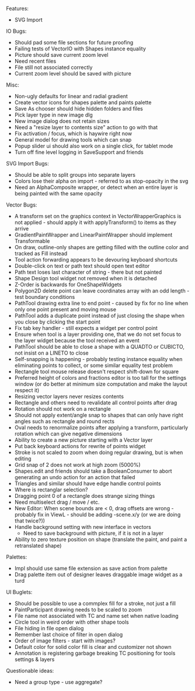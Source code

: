
Features:
 * SVG Import

IO Bugs:
 * Should pad some file sections for future proofing
 * Failing tests of VectorIO with Shapes instance equality
 * Picture should save current zoom level
 * Need recent files
 * File still not associated correctly
 * Current zoom level should be saved with picture

Misc:
 * Non-ugly defaults for linear and radial gradient
 * Create vector icons for shapes palette and paints palette
 * Save As chooser should hide hidden folders and files
 * Pick layer type in new image dlg
 * New image dialog does not retain sizes
 * Need a "resize layer to contents size" action to go with that
 * Fix activation / focus, which is haywire right now
 * General model for drawing tools which can snap
 * Popup slider ui should also work on a single click, for tablet mode
 * Turn off fine level logging in SaveSupport and friends

SVG Import Bugs:
 * Should be able to split groups into separate layers
 * Colors lose their alpha on import - referred to as stop-opacity in the svg
 * Need an AlphaComposite wrapper, or detect when an entire layer is being painted with the same opacity

Vector Bugs:
 * A transform set on the graphics context in VectorWrapperGraphics is not applied - should apply it with applyTransform() to items as they arrive
 * GradientPaintWrapper and LinearPaintWrapper should implement Transformable
 * On draw, outline-only shapes are getting filled with the outline color and tracked as Fill instead
 * Tool action forwarding appears to be devouring keyboard shortcuts
 * Double-click on text or path text should open text editor
 * Path text loses last character of string - there but not painted
 * Shape Design tool widget not removed when it is detached
 * Z-Order is backwards for OneShapeWidgets
 * Polygon2D delete point can leave coordinates array with an odd length - test boundary conditions
 * PathTool drawing extra line to end point - caused by fix for no line when only one point present and moving mouse
 * PathTool adds a duplicate point instead of just closing the shape when you close by clicking the start point
 * Fix tab key handler - still expects a widget per control point
 * Ensure when tool is a layer providing one, that we do not set focus to the layer widget because the tool received an event
 * PathTool should be able to close a shape with a QUADTO or CUBICTO, not insist on a LINETO to close
 * Self-snapping is happening - probably testing instance equality when eliminating points to collect, or some similar equality test problem
 * Rectangle tool mouse release doesn't respect shift-down for square
 * Preferred height of colors and fractions editor is too tall for the settings window (or do better at minimum size computation and make the layout respect it)
 * Resizing vector layers never resizes contents
 * Rectangle and others need to revalidate all control points after drag
 * Rotation should not work on a rectangle
 * Should not apply extent/angle snap to shapes that can only have right angles such as rectangle and round rects
 * Oval needs to renormalize points after applying a transform, particularly rotation which can give negative dimensions
 * Ability to create a new picture starting with a Vector layer
 * Put back keyboard actions for rewrite of points widget
 * Stroke is not scaled to zoom when doing regular drawing, but is when editing
 * Grid snap of 2 does not work at high zoom (5000%)
 * Shapes.edit and friends should take a BooleanConsumer to abort generating an undo action for an action that failed
 * Triangles and similar should have edge handle control points
 * Where is rectanglar selection?
 * Dragging point 0 of a rectangle does strange sizing things
 * Need multiselect drag / move / etc.
 * New Editor: When scene bounds are < 0, drag offsets are wrong - probably fix in ViewL - should be adding -scene.x/y (or we are doing that twice?))
 * Handle background setting with new interface in vectors
    * Need to save background with picture, if it is not in a layer
 * Ability to zero texture position on shape (translate the paint, and paint a retranslated shape)
 
 Palettes:
 * Impl should use same file extension as save action from palette
 * Drag palette item out of designer leaves draggable image widget as a turd 

UI Buglets:
 * Should be possible to use a commplex fill for a stroke, not just a fill
 * PaintParticipant drawing needs to be scaled to zoom
 * File name not associated with TC and name set when native loading
 * Circle tool in weird order with other shape tools
 * File hiding in file open dialog
 * Remember last choice of filter in open dialog
 * Order of image filters - start with images?
 * Default color for solid color fill is clear and customizer not shown
 * Annotation is registering garbage breaking TC positioning for tools settings & layers 

Questionable ideas:
 * Need a group type - use aggregate?

